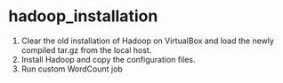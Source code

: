 # hadoop_installation
1. Clear the old installation of Hadoop on VirtualBox and load the newly compiled tar.gz from the local host. 
2. Install Hadoop and copy the configuration files. 
3. Run custom WordCount job
